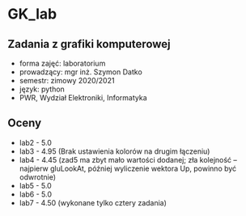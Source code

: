 # GK_lab
## Zadania z grafiki komputerowej
* forma zajęć: laboratorium
* prowadzący: mgr inż. Szymon Datko
* semestr: zimowy 2020/2021
* język: python
* PWR, Wydział Elektroniki, Informatyka


## Oceny
* lab2 - 5.0
* lab3 - 4.95 (Brak ustawienia kolorów na drugim łączeniu)
* lab4 - 4.45 (zad5 ma zbyt mało wartości dodanej; zła kolejność – najpierw gluLookAt, później wyliczenie wektora Up, powinno być odwrotnie)
* lab5 - 5.0
* lab6 - 5.0
* lab7 - 4.50 (wykonane tylko cztery zadania)


